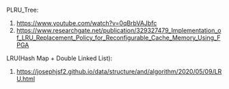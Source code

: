 PLRU_Tree:

1. https://www.youtube.com/watch?v=0qBrbVAJbfc
2. https://www.researchgate.net/publication/329327479_Implementation_of_LRU_Replacement_Policy_for_Reconfigurable_Cache_Memory_Using_FPGA

LRU(Hash Map + Double Linked List):

1. https://josephjsf2.github.io/data/structure/and/algorithm/2020/05/09/LRU.html

